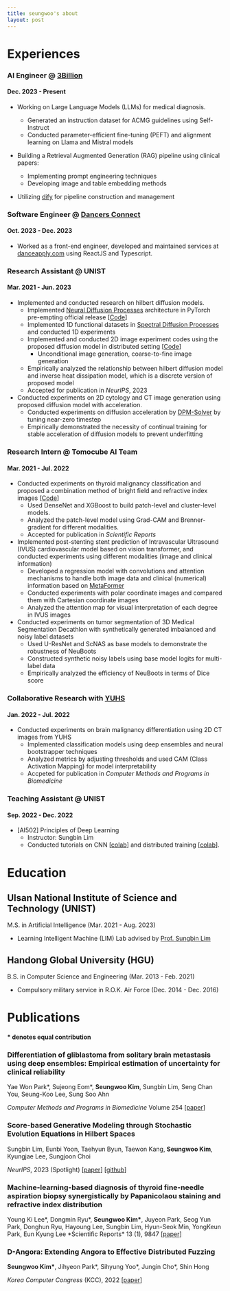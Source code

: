 ```yaml
---
title: seungwoo's about
layout: post
---
```


# Experiences

### **AI Engineer @ [3Billion](https://3billion.io/ko/index)**

#### Dec. 2023 - Present

- Working on Large Language Models (LLMs) for medical diagnosis.

  - Generated an instruction dataset for ACMG guidelines using Self-Instruct
  - Conducted parameter-efficient fine-tuning (PEFT) and alignment learning on Llama and Mistral models

- Building a Retrieval Augmented Generation (RAG) pipeline using clinical papers:

  - Implementing prompt engineering techniques
  - Developing image and table embedding methods

- Utilizing [dify](http://dify.ai) for pipeline construction and management

### Software Engineer @ [Dancers Connect](https://www.dancers-connect.com/)

#### Oct. 2023 - Dec. 2023

- Worked as a front-end engineer, developed and maintained services at [danceapply.com](https://www.danceapply.com/) using ReactJS and Typescript.

### Research Assistant @ UNIST

#### Mar. 2021 - Jun. 2023

- Implemented and conducted research on hilbert diffusion models.
  - Implemented [Neural Diffusion Processes](https://arxiv.org/abs/2206.03992) architecture in PyTorch pre-empting official release [[Code](https://github.com/sjchoi86/yet-another-diffusion-models/tree/ndp)]
  - Implemented 1D functional datasets in [Spectral Diffusion Processes](https://arxiv.org/abs/2209.14125) and conducted 1D experiments
  - Implemented and conducted 2D image experiment codes using the proposed diffusion model in distributed setting [[Code](https://github.com/seungwoos/hilbert-diffusion-model)]
    - Unconditional image generation, coarse-to-fine image generation
  - Empirically analyzed the relationship between hilbert diffusion model and inverse heat dissipation model, which is a discrete version of proposed model
  - Accepted for publication in _NeurIPS_, 2023
- Conducted experiments on 2D cytology and CT image generation using proposed diffusion model with acceleration.
  - Conducted experiments on diffusion acceleration by [DPM-Solver](https://arxiv.org/abs/2206.00927) by tuning near-zero timestep
  - Empirically demonstrated the necessity of continual training for stable acceleration of diffusion models to prevent underfitting

### Research Intern @ Tomocube AI Team

#### Mar. 2021 - Jul. 2022

- Conducted experiments on thyroid malignancy classification and proposed a combination method of bright field and refractive index images [[Code](https://github.com/thyroidclass/thyroid-classification)]
  - Used DenseNet and XGBoost to build patch-level and cluster-level models.
  - Analyzed the patch-level model using Grad-CAM and Brenner-gradient for different modalities.
  - Accepted for publication in _Scientific Reports_
- Implemented post-stenting stent prediction of Intravascular Ultrasound (IVUS) cardiovascular model based on vision transformer, and conducted experiments using different modalities (image and clinical information)
  - Developed a regression model with convolutions and attention mechanisms to handle both image data and clinical (numerical) information based on [MetaFormer](https://arxiv.org/abs/2203.02751)
  - Conducted experiments with polar coordinate images and compared them with Cartesian coordinate images
  - Analyzed the attention map for visual interpretation of each degree in IVUS images
- Conducted experiments on tumor segmentation of 3D Medical Segmentation Decathlon with synthetically generated imbalanced and noisy label datasets
  - Used U-ResNet and ScNAS as base models to demonstrate the robustness of NeuBoots
  - Constructed synthetic noisy labels using base model logits for multi-label data
  - Empirically analyzed the efficiency of NeuBoots in terms of Dice score

### Collaborative Research with [YUHS](https://yuhs.severance.healthcare/yuhs/index.do)

#### Jan. 2022 - Jul. 2022

- Conducted experiments on brain malignancy differentiation using 2D CT images from YUHS
  - Implemented classification models using deep ensembles and neural bootstrapper techniques
  - Analyzed metrics by adjusting thresholds and used CAM (Class Activation Mapping) for model interpretability
  - Accpeted for publication in _Computer Methods and Programs in Biomedicine_

### Teaching Assistant @ UNIST

#### Sep. 2022 - Dec. 2022

- [AI502] Principles of Deep Learning
  - Instructor: Sungbin Lim
  - Conducted tutorials on CNN [[colab](https://colab.research.google.com/drive/1BYSxWUwROqUAxpee1OfldkICl9GN3lNx?usp=sharing)] and distributed training [[colab](https://colab.research.google.com/drive/1qD2PP1CupSN0KQ_kSC2uO5Bzkgb2QNkD?usp=sharing)].

# Education

## Ulsan National Institute of Science and Technology (UNIST)

M.S. in Artificial Intelligence (Mar. 2021 - Aug. 2023)

- Learning Intelligent Machine (LIM) Lab advised by [Prof. Sungbin Lim](https://www.sungbin-lim.net/)

## Handong Global University (HGU)

B.S. in Computer Science and Engineering (Mar. 2013 - Feb. 2021)

- Compulsory military service in R.O.K. Air Force (Dec. 2014 - Dec. 2016)

# Publications

#### \* denotes equal contribution

### Differentiation of gliblastoma from solitary brain metastasis using deep ensembles: Empirical estimation of uncertainty for clinical reliability

Yae Won Park*, Sujeong Eom*, **Seungwoo Kim**, Sungbin Lim, Seng Chan You, Seung-Koo Lee, Sung Soo Ahn

_Computer Methods and Programs in Biomedicine_ Volume 254 [[paper](https://www.sciencedirect.com/science/article/abs/pii/S0169260724002839)]

### Score-based Generative Modeling through Stochastic Evolution Equations in Hilbert Spaces

Sungbin Lim, Eunbi Yoon, Taehyun Byun, Taewon Kang, **Seungwoo Kim**, Kyungjae Lee, Sungjoon Choi

_NeurIPS_, 2023 (Spotlight) [[paper](https://proceedings.neurips.cc/paper_files/paper/2023/hash/76c6f9f2475b275b92d03a83ea270af4-Abstract-Conference.html)] [[github](https://github.com/KU-LIM-Lab/hdm-official)]

### Machine-learning-based diagnosis of thyroid fine-needle aspiration biopsy synergistically by Papanicolaou staining and refractive index distribution

Young Ki Lee*, Dongmin Ryu*, **Seungwoo Kim\***, Juyeon Park, Seog Yun Park, Donghun Ryu, Hayoung Lee, Sungbin Lim, Hyun-Seok Min, YongKeun Park, Eun Kyung Lee
\*Scientific Reports\* 13 (1), 9847 [[paper](https://www.nature.com/articles/s41598-023-36951-2)]

### D-Angora: Extending Angora to Effective Distributed Fuzzing

**Seungwoo Kim\***, Jihyeon Park*, Sihyung Yoo*, Jungin Cho\*, Shin Hong

_Korea Computer Congress_ (KCC), 2022 [[paper](https://www.dbpia.co.kr/journal/articleDetail?nodeId=NODE09874794)]
